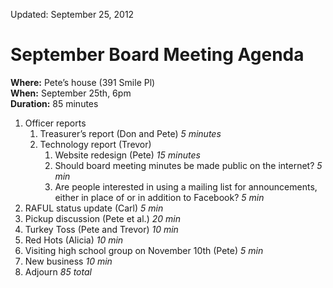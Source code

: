 Updated: September 25, 2012

# September Board Meeting Agenda

**Where:** Pete’s house (391 Smile Pl)  
**When:** September 25th, 6pm  
**Duration:** 85 minutes

1. Officer reports
    1. Treasurer’s report (Don and Pete) *5 minutes*
    1. Technology report (Trevor)
        1. Website redesign (Pete) *15 minutes*
        1. Should board meeting minutes be made public on the internet? *5 min*
        1. Are people interested in using a mailing list for announcements, either in place of or in addition to Facebook? *5 min*
1. RAFUL status update (Carl) *5 min*
1. Pickup discussion (Pete et al.) *20 min*
1. Turkey Toss (Pete and Trevor) *10 min*
1. Red Hots (Alicia) *10 min*
1. Visiting high school group on November 10th (Pete) *5 min*
1. New business *10 min*
1. Adjourn *85 total*
